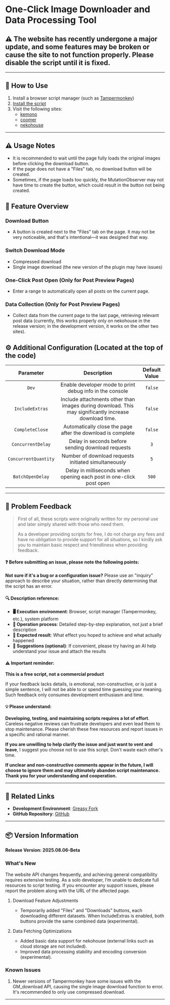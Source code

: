 # **One-Click Image Downloader and Data Processing Tool**

## ⚠️ The website has recently undergone a major update, and some features may be broken or cause the site to not function properly. Please disable the script until it is fixed.

---

## **👻 How to Use**

1. Install a browser script manager (such as [Tampermonkey](https://chrome.google.com/webstore/detail/tampermonkey/dhdgffkkebhmkfjojejmpbldmpobfkfo))
2. [Install the script](https://update.greasyfork.org/scripts/472282/Kemer%20%E4%B8%8B%E8%BC%89%E5%99%A8.user.js)
3. Visit the following sites:
    - [kemono](https://kemono.su/)
    - [coomer](https://coomer.su/)
    - [nekohouse](https://nekohouse.su/)

---

## **⚠️ Usage Notes**
- It is recommended to wait until the page fully loads the original images before clicking the download button.
- If the page does not have a "Files" tab, no download button will be created.
- Sometimes, if the page loads too quickly, the MutationObserver may not have time to create the button, which could result in the button not being created.

## **📜 Feature Overview**

### **Download Button**
- A button is created next to the "Files" tab on the page. It may not be very noticeable, and that's intentional—it was designed that way.

### **Switch Download Mode**
- Compressed download
- Single image download (the new version of the plugin may have issues)

### **One-Click Post Open (Only for Post Preview Pages)**
- Enter a range to automatically open all posts on the current page.

### **Data Collection (Only for Post Preview Pages)**
- Collect data from the current page to the last page, retrieving relevant post data (currently, this works properly only on nekohouse in the release version; in the development version, it works on the other two sites).

## **⚙️ Additional Configuration (Located at the top of the code)**

|    **Parameter**     |                                            **Description**                                            | **Default Value** |
| :------------------: | :---------------------------------------------------------------------------------------------------: | :---------------: |
|        `Dev`         |                       Enable developer mode to print debug info in the console                        |      `false`      |
|   `IncludeExtras`    | Include attachments other than images during download. This may significantly increase download time. |      `false`      |
|   `CompleteClose`    |                      Automatically close the page after the download is complete                      |      `false`      |
|  `ConcurrentDelay`   |                           Delay in seconds before sending download requests                           |        `3`        |
| `ConcurrentQuantity` |                         Number of download requests initiated simultaneously                          |        `5`        |
|   `BatchOpenDelay`   |                  Delay in milliseconds when opening each post in one-click post open                  |       `500`       |

---

## 📣 Problem Feedback

> First of all, these scripts were originally written for my personal use and later simply shared with those who need them.
>
> As a developer providing scripts for free, I do not charge any fees and have no obligation to provide support for all situations, so I kindly ask you to maintain basic respect and friendliness when providing feedback.

#### ❓ Before submitting an issue, please note the following points:

**Not sure if it's a bug or a configuration issue?** Please use an "inquiry" approach to describe your situation, rather than directly determining that the script has an error.

#### 🔍 Description reference:

- **🖥️ Execution environment**: Browser, script manager (Tampermonkey, etc.), system platform
- **🧭 Operation process**: Detailed step-by-step explanation, not just a brief description
- **🎯 Expected result**: What effect you hoped to achieve and what actually happened
- **🤖 Suggestions (optional)**: If convenient, please try having an AI help understand your issue and attach the results

#### ⚠️ Important reminder:

**This is a free script, not a commercial product**

If your feedback lacks details, is emotional, non-constructive, or is just a simple sentence, I will not be able to or spend time guessing your meaning. Such feedback only consumes development enthusiasm and time.

#### 💡 Please understand:

**Developing, testing, and maintaining scripts requires a lot of effort**. Careless negative reviews can frustrate developers and even lead them to stop maintenance. Please cherish these free resources and report issues in a specific and rational manner.

**If you are unwilling to help clarify the issue and just want to vent and leave**, I suggest you choose not to use this script. Don't waste each other's time.

**If unclear and non-constructive comments appear in the future, I will choose to ignore them and may ultimately abandon script maintenance. Thank you for your understanding and cooperation.**

---

## **🔗 Related Links**

- **Development Environment**: [Greasy Fork](https://greasyfork.org/zh-TW/users/989635-canaan-hs)  
- **GitHub Repository**: [GitHub](https://github.com/Canaan-HS/MonkeyScript/tree/main/KemerDownloader)

---

## **📦 Version Information**

**Release Version: 2025.08.06-Beta** 

### **What's New**
The website API changes frequently, and achieving general compatibility requires extensive testing. As a solo developer, I’m unable to dedicate full resources to script testing. If you encounter any support issues, please report the problem along with the URL of the affected page.

1. Download Feature Adjustments
   - Temporarily added "Files" and "Downloads" buttons, each downloading different datasets. When IncludeExtras is enabled, both buttons provide the same combined data (experimental).

2. Data Fetching Optimizations
   - Added basic data support for nekohouse (external links such as cloud storage are not included).
   - Improved data processing stability and encoding conversion (experimental).


### **Known Issues**
1. Newer versions of Tampermonkey have some issues with the GM_download API, causing the single image download function to error. It's recommended to only use compressed download.

---